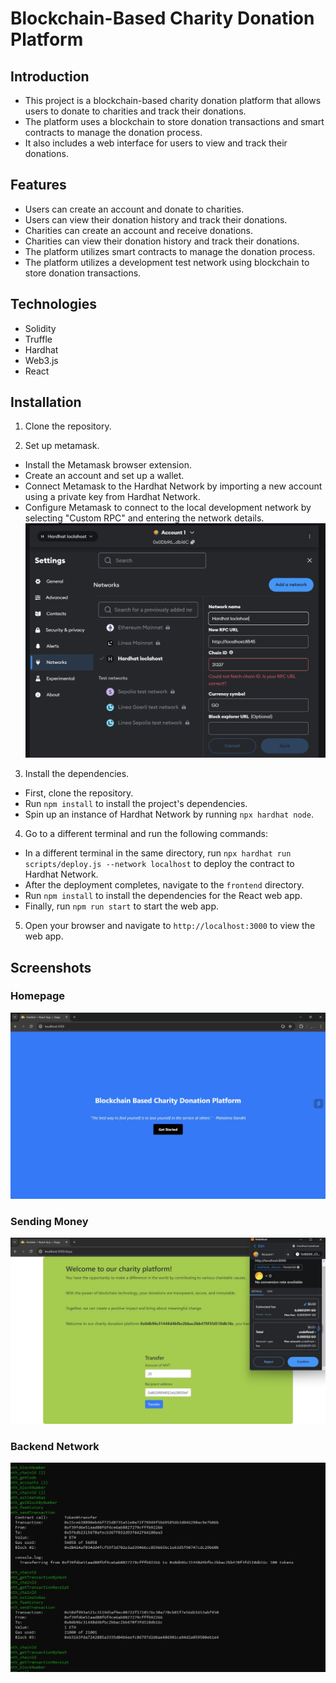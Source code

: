 # Blockchain-Based Charity Donation Platform

## Introduction
- This project is a blockchain-based charity donation platform that allows users to donate to charities and track their donations.
- The platform uses a blockchain to store donation transactions and smart contracts to manage the donation process.
- It also includes a web interface for users to view and track their donations.

## Features
- Users can create an account and donate to charities.
- Users can view their donation history and track their donations.
- Charities can create an account and receive donations.
- Charities can view their donation history and track their donations.
- The platform utilizes smart contracts to manage the donation process.
- The platform utilizes a development test network using blockchain to store donation transactions.

## Technologies
- Solidity
- Truffle
- Hardhat
- Web3.js
- React

## Installation
1. Clone the repository.

2. Set up metamask.
  - Install the Metamask browser extension.
  - Create an account and set up a wallet.
  - Connect Metamask to the Hardhat Network by importing a new account using a private key from Hardhat Network.
  - Configure Metamask to connect to the local development network by selecting "Custom RPC" and entering the network details.
    ![Metamask](assets/metamask.jpeg)

3. Install the dependencies.
  - First, clone the repository.
  - Run `npm install` to install the project's dependencies.
  - Spin up an instance of Hardhat Network by running `npx hardhat node`.

4. Go to a different terminal and run the following commands:
  - In a different terminal in the same directory, run `npx hardhat run scripts/deploy.js --network localhost` to deploy the contract to Hardhat Network.
  - After the deployment completes, navigate to the `frontend` directory.
  - Run `npm install` to install the dependencies for the React web app.
  - Finally, run `npm run start` to start the web app.

5. Open your browser and navigate to `http://localhost:3000` to view the web app.

## Screenshots

### Homepage
![Homepage](assets/homepage.jpeg)

### Sending Money
![Sending Money](assets/sendeth.jpeg)

### Backend Network
![Backend Network](assets/viewtrans.jpeg)
